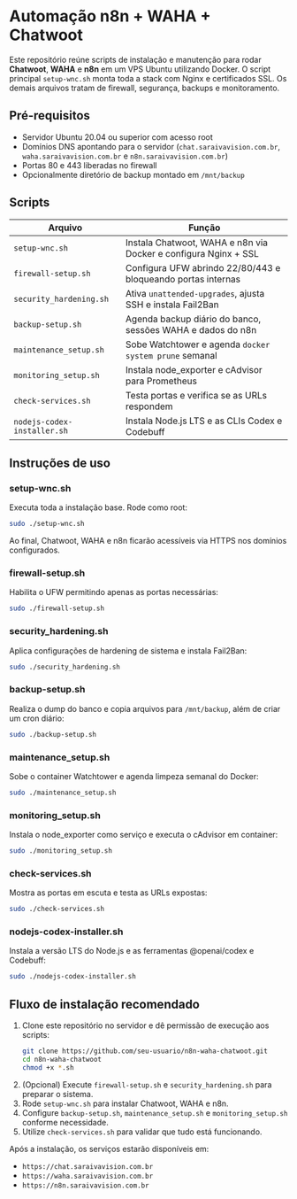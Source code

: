 # Automação n8n + WAHA + Chatwoot

Este repositório reúne scripts de instalação e manutenção para rodar **Chatwoot**, **WAHA** e **n8n** em um VPS Ubuntu utilizando Docker.
O script principal `setup-wnc.sh` monta toda a stack com Nginx e certificados SSL. Os demais arquivos tratam de firewall, segurança, backups e monitoramento.

## Pré-requisitos

- Servidor Ubuntu 20.04 ou superior com acesso root
- Domínios DNS apontando para o servidor (`chat.saraivavision.com.br`, `waha.saraivavision.com.br` e `n8n.saraivavision.com.br`)
- Portas 80 e 443 liberadas no firewall
- Opcionalmente diretório de backup montado em `/mnt/backup`

## Scripts

| Arquivo | Função |
|---------|---------|
| `setup-wnc.sh` | Instala Chatwoot, WAHA e n8n via Docker e configura Nginx + SSL |
| `firewall-setup.sh` | Configura UFW abrindo 22/80/443 e bloqueando portas internas |
| `security_hardening.sh` | Ativa `unattended-upgrades`, ajusta SSH e instala Fail2Ban |
| `backup-setup.sh` | Agenda backup diário do banco, sessões WAHA e dados do n8n |
| `maintenance_setup.sh` | Sobe Watchtower e agenda `docker system prune` semanal |
| `monitoring_setup.sh` | Instala node_exporter e cAdvisor para Prometheus |
| `check-services.sh` | Testa portas e verifica se as URLs respondem |
| `nodejs-codex-installer.sh` | Instala Node.js LTS e as CLIs Codex e Codebuff |

## Instruções de uso

### setup-wnc.sh
Executa toda a instalação base. Rode como root:
```bash
sudo ./setup-wnc.sh
```
Ao final, Chatwoot, WAHA e n8n ficarão acessíveis via HTTPS nos domínios configurados.

### firewall-setup.sh
Habilita o UFW permitindo apenas as portas necessárias:
```bash
sudo ./firewall-setup.sh
```

### security_hardening.sh
Aplica configurações de hardening de sistema e instala Fail2Ban:
```bash
sudo ./security_hardening.sh
```

### backup-setup.sh
Realiza o dump do banco e copia arquivos para `/mnt/backup`, além de criar um cron diário:
```bash
sudo ./backup-setup.sh
```

### maintenance_setup.sh
Sobe o container Watchtower e agenda limpeza semanal do Docker:
```bash
sudo ./maintenance_setup.sh
```

### monitoring_setup.sh
Instala o node_exporter como serviço e executa o cAdvisor em container:
```bash
sudo ./monitoring_setup.sh
```

### check-services.sh
Mostra as portas em escuta e testa as URLs expostas:
```bash
sudo ./check-services.sh
```

### nodejs-codex-installer.sh
Instala a versão LTS do Node.js e as ferramentas @openai/codex e Codebuff:
```bash
sudo ./nodejs-codex-installer.sh
```

## Fluxo de instalação recomendado

1. Clone este repositório no servidor e dê permissão de execução aos scripts:
   ```bash
   git clone https://github.com/seu-usuario/n8n-waha-chatwoot.git
   cd n8n-waha-chatwoot
   chmod +x *.sh
   ```
2. (Opcional) Execute `firewall-setup.sh` e `security_hardening.sh` para preparar o sistema.
3. Rode `setup-wnc.sh` para instalar Chatwoot, WAHA e n8n.
4. Configure `backup-setup.sh`, `maintenance_setup.sh` e `monitoring_setup.sh` conforme necessidade.
5. Utilize `check-services.sh` para validar que tudo está funcionando.

Após a instalação, os serviços estarão disponíveis em:
- `https://chat.saraivavision.com.br`
- `https://waha.saraivavision.com.br`
- `https://n8n.saraivavision.com.br`

